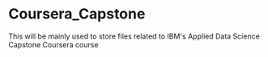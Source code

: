 # Coursera_Capstone

This will be mainly used to store files related to IBM's Applied Data Science Capstone Coursera course
